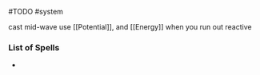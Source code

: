 #TODO 
#system 


cast mid-wave
use [[Potential]], and [[Energy]] when you run out
reactive

### List of Spells
- 